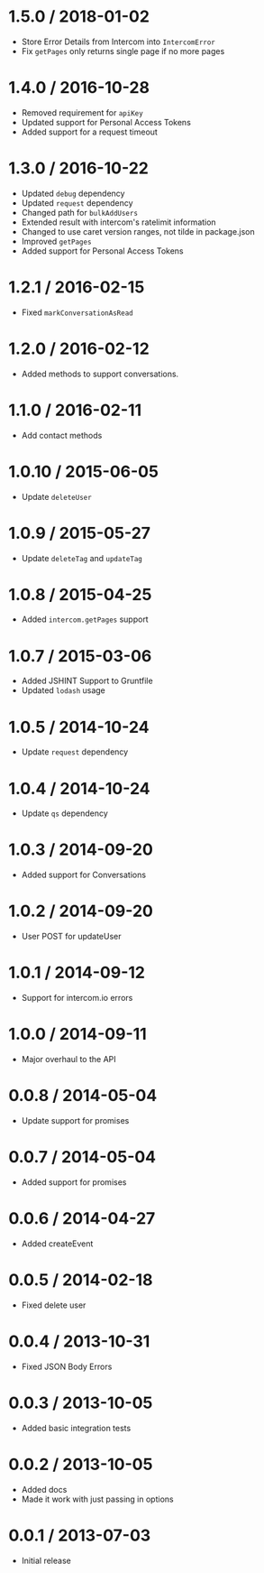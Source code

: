 1.5.0 / 2018-01-02
==================

  * Store Error Details from Intercom into `IntercomError`
  * Fix `getPages` only returns single page if no more pages

1.4.0 / 2016-10-28
==================

  * Removed requirement for `apiKey`
  * Updated support for Personal Access Tokens
  * Added support for a request timeout

1.3.0 / 2016-10-22
==================

  * Updated `debug` dependency
  * Updated `request` dependency
  * Changed path for `bulkAddUsers`
  * Extended result with intercom's ratelimit information
  * Changed to use caret version ranges, not tilde in package.json
  * Improved `getPages`
  * Added support for Personal Access Tokens

1.2.1 / 2016-02-15
==================

  * Fixed `markConversationAsRead`

1.2.0 / 2016-02-12
==================

  * Added methods to support conversations.

1.1.0 / 2016-02-11
==================

  * Add contact methods

1.0.10 / 2015-06-05
==================

  * Update `deleteUser`

1.0.9 / 2015-05-27
==================

  * Update `deleteTag` and `updateTag`

1.0.8 / 2015-04-25
==================

  * Added `intercom.getPages` support

1.0.7 / 2015-03-06
==================

  * Added JSHINT Support to Gruntfile
  * Updated `lodash` usage

1.0.5 / 2014-10-24
==================

  * Update `request` dependency

1.0.4 / 2014-10-24
==================

  * Update `qs` dependency

1.0.3 / 2014-09-20
==================

  * Added support for Conversations

1.0.2 / 2014-09-20
==================

  * User POST for updateUser

1.0.1 / 2014-09-12
==================

  * Support for intercom.io errors

1.0.0 / 2014-09-11
==================

  * Major overhaul to the API

0.0.8 / 2014-05-04
==================

  * Update support for promises

0.0.7 / 2014-05-04
==================

  * Added support for promises

0.0.6 / 2014-04-27
==================

  * Added createEvent

0.0.5 / 2014-02-18
==================

  * Fixed delete user

0.0.4 / 2013-10-31
==================

  * Fixed JSON Body Errors

0.0.3 / 2013-10-05
==================

  * Added basic integration tests

0.0.2 / 2013-10-05
==================

  * Added docs
  * Made it work with just passing in options

0.0.1 / 2013-07-03
==================

  * Initial release
